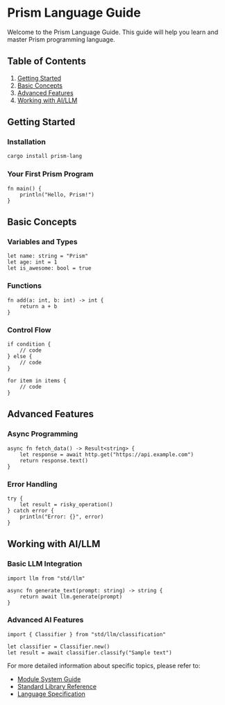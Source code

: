 # Prism Language Guide

Welcome to the Prism Language Guide. This guide will help you learn and master Prism programming language.

## Table of Contents

1. [Getting Started](#getting-started)
2. [Basic Concepts](#basic-concepts)
3. [Advanced Features](#advanced-features)
4. [Working with AI/LLM](#working-with-ai-llm)

## Getting Started

### Installation

```bash
cargo install prism-lang
```

### Your First Prism Program

```prism
fn main() {
    println("Hello, Prism!")
}
```

## Basic Concepts

### Variables and Types

```prism
let name: string = "Prism"
let age: int = 1
let is_awesome: bool = true
```

### Functions

```prism
fn add(a: int, b: int) -> int {
    return a + b
}
```

### Control Flow

```prism
if condition {
    // code
} else {
    // code
}

for item in items {
    // code
}
```

## Advanced Features

### Async Programming

```prism
async fn fetch_data() -> Result<string> {
    let response = await http.get("https://api.example.com")
    return response.text()
}
```

### Error Handling

```prism
try {
    let result = risky_operation()
} catch error {
    println("Error: {}", error)
}
```

## Working with AI/LLM

### Basic LLM Integration

```prism
import llm from "std/llm"

async fn generate_text(prompt: string) -> string {
    return await llm.generate(prompt)
}
```

### Advanced AI Features

```prism
import { Classifier } from "std/llm/classification"

let classifier = Classifier.new()
let result = await classifier.classify("Sample text")
```

For more detailed information about specific topics, please refer to:
- [Module System Guide](../modules/README.md)
- [Standard Library Reference](../stdlib/README.md)
- [Language Specification](../SPEC.md) 